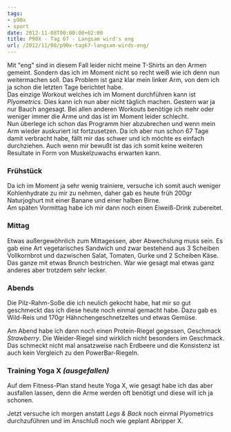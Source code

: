 ```yaml
---
tags:
- p90x
- sport
date: 2012-11-08T00:00:00+02:00
title: P90X - Tag 67 - Langsam wird's eng
url: /2012/11/08/p90x-tag67-langsam-wirds-eng/
---
```


Mit "eng" sind in diesem Fall leider nicht meine T-Shirts an den Armen gemeint. Sondern das ich im Moment nicht so recht weiß wie ich denn nun weitermachen soll. Das Problem ist ganz klar mein linker Arm, von dem ich ja schon die letzten Tage berichtet habe.  
Das einzige Workout welches ich im Moment durchführen kann ist _Plyometrics_. Dies kann ich nun aber nicht täglich machen. Gestern war ja nur Bauch angesagt. Bei allen anderen Workouts benötige ich mehr oder weniger immer die Arme und das ist im Moment leider schlecht.  
Nun überlege ich schon das Programm hier abzubrechen und wenn mein Arm wieder auskuriert ist fortzusetzen. Da ich aber nun schon 67 Tage damit verbracht habe, fällt mir das schwer und ich möchte es einfach durchziehen. Auch wenn mir bewußt ist das ich somit keine weiteren Resultate in Form von Muskelzuwachs erwarten kann.

### Frühstück
Da ich im Moment ja sehr wenig trainiere, versuche ich somit auch weniger Kohlenhydrate zu mir zu nehmen, daher gab es heute früh 200gr Naturjoghurt mit einer Banane und einer halben Birne.  
Am späten Vormittag habe ich mir dann noch einen Eiweiß-Drink zubereitet.

### Mittag
Etwas außergewöhnlich zum Mittagessen, aber Abwechslung muss sein. Es gab eine Art vegetarisches Sandwich und zwar bestehend aus 3 Scheiben Vollkornbrot und dazwischen Salat, Tomaten, Gurke und 2 Scheiben Käse. Das ganze mit etwas Brunch bestrichen. War wie gesagt mal etwas ganz anderes aber trotzdem sehr lecker.

### Abends
Die Pilz-Rahm-Soße die ich neulich gekocht habe, hat mir so gut geschmeckt das ich diese heute noch einmal gemacht habe. Dazu gab es Wild-Reis und 170gr Hähnchengeschnetzeltes und etwas Gemüse.

Am Abend habe ich dann noch einen Protein-Riegel gegessen, Geschmack _Strawberry_. Die Weider-Riegel sind wirklich nicht besonders im Geschmack. Das schmeckt nicht mal ansatzweise nach Erdbeere und die Konsistenz ist auch kein Vergleich zu den PowerBar-Riegeln.

### Training Yoga X _(ausgefallen)_
Auf dem Fitness-Plan stand heute Yoga X, wie gesagt habe ich das aber ausfallen lassen, denn die Arme werden oft benötigt und diese will ich ja schonen.
 
Jetzt versuche ich morgen anstatt _Legs & Back_ noch einmal Plyometrics durchzuführen und im Anschluß noch wie geplant Abripper X.
